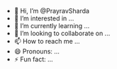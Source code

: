 - 👋 Hi, I’m @PrayravSharda
- 👀 I’m interested in ...
- 🌱 I’m currently learning ...
- 💞️ I’m looking to collaborate on ...
- 📫 How to reach me ...
- 😄 Pronouns: ...
- ⚡ Fun fact: ...

<!---
PrayravSharda/PrayravSharda is a ✨ special ✨ repository because its `README.md` (this file) appears on your GitHub profile.
You can click the Preview link to take a look at your changes.
--->
